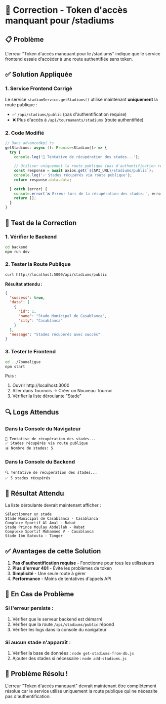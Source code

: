 # 🔧 Correction - Token d'accès manquant pour /stadiums

## 📋 Problème
L'erreur "Token d'accès manquant pour le /stadiums" indique que le service frontend essaie d'accéder à une route authentifiée sans token.

## ✅ Solution Appliquée

### 1. Service Frontend Corrigé
Le service `stadiumService.getStadiums()` utilise maintenant **uniquement** la route publique :
- ✅ `/api/stadiums/public` (pas d'authentification requise)
- ❌ Plus d'accès à `/api/tournaments/stadiums` (route authentifiée)

### 2. Code Modifié
```typescript
// Dans advancedApi.ts
getStadiums: async (): Promise<Stadium[]> => {
  try {
    console.log('🔄 Tentative de récupération des stades...');
    
    // Utiliser uniquement la route publique (pas d'authentification requise)
    const response = await axios.get(`${API_URL}/stadiums/public`);
    console.log('✅ Stades récupérés via route publique');
    return response.data.data;
    
  } catch (error) {
    console.error('❌ Erreur lors de la récupération des stades:', error);
    return [];
  }
}
```

## 🚀 Test de la Correction

### 1. Vérifier le Backend
```bash
cd backend
npm run dev
```

### 2. Tester la Route Publique
```bash
curl http://localhost:5000/api/stadiums/public
```

**Résultat attendu :**
```json
{
  "success": true,
  "data": [
    {
      "id": 1,
      "name": "Stade Municipal de Casablanca",
      "city": "Casablanca"
    }
  ],
  "message": "Stades récupérés avec succès"
}
```

### 3. Tester le Frontend
```bash
cd ../7oumaligue
npm start
```

Puis :
1. Ouvrir http://localhost:3000
2. Aller dans Tournois → Créer un Nouveau Tournoi
3. Vérifier la liste déroulante "Stade"

## 🔍 Logs Attendus

### Dans la Console du Navigateur
```
🔄 Tentative de récupération des stades...
✅ Stades récupérés via route publique
📊 Nombre de stades: 5
```

### Dans la Console du Backend
```
🔍 Tentative de récupération des stades...
✅ 5 stades récupérés
```

## 🎯 Résultat Attendu

La liste déroulante devrait maintenant afficher :
```
Sélectionner un stade
Stade Municipal de Casablanca - Casablanca
Complexe Sportif Al Amal - Rabat
Stade Prince Moulay Abdellah - Rabat
Complexe Sportif Mohammed V - Casablanca
Stade Ibn Batouta - Tanger
```

## ✅ Avantages de cette Solution

1. **Pas d'authentification requise** - Fonctionne pour tous les utilisateurs
2. **Plus d'erreur 401** - Évite les problèmes de token
3. **Simplicité** - Une seule route à gérer
4. **Performance** - Moins de tentatives d'appels API

## 🚨 En Cas de Problème

### Si l'erreur persiste :
1. Vérifier que le serveur backend est démarré
2. Vérifier que la route `/api/stadiums/public` répond
3. Vérifier les logs dans la console du navigateur

### Si aucun stade n'apparaît :
1. Vérifier la base de données : `node get-stadiums-from-db.js`
2. Ajouter des stades si nécessaire : `node add-stadiums.js`

## 🎉 Problème Résolu !

L'erreur "Token d'accès manquant" devrait maintenant être complètement résolue car le service utilise uniquement la route publique qui ne nécessite pas d'authentification. 